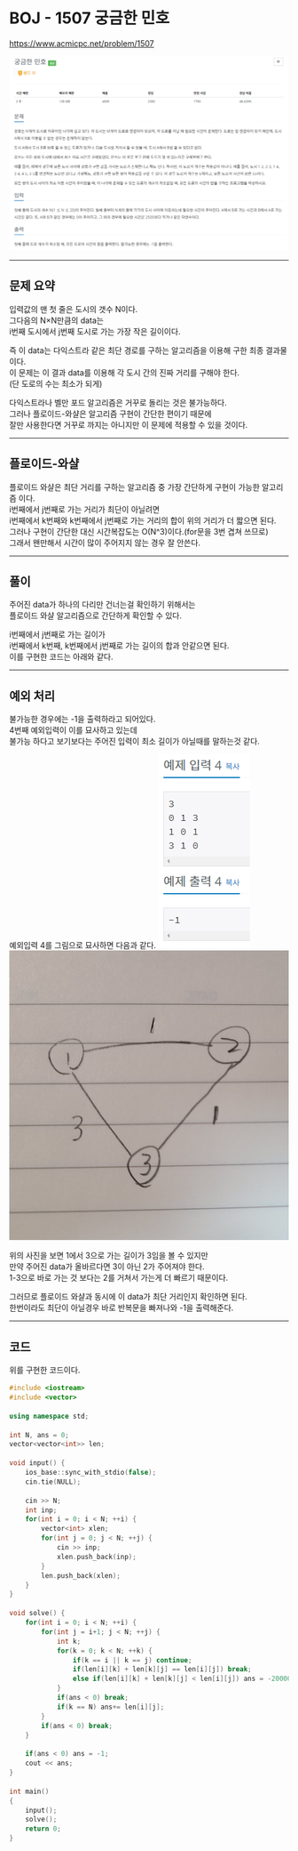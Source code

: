 # BOJ - 1507 궁금한 민호

<https://www.acmicpc.net/problem/1507>

![Problem1](https://github.com/PNU-PULSE/2021-Fall/blob/main/Floyd-Warshall/BOJ_1507/1.png)

------------
## 문제 요약

입력값의 맨 첫 줄은 도시의 갯수 N이다.   
그다음의 N&times;N만큼의 data는   
i번째 도시에서 j번째 도시로 가는 가장 작은 길이이다.   
   
즉 이 data는 다익스트라 같은 최단 경로를 구하는 알고리즘을 이용해 구한 최종 결과물이다.   
이 문제는 이 결과 data를 이용해 각 도시 간의 진짜 거리를 구해야 한다.   
(단 도로의 수는 최소가 되게)   
   
다익스트라나 벨만 포드 알고리즘은 거꾸로 돌리는 것은 불가능하다.   
그러나 플로이드-와샬은 알고리즘 구현이 간단한 편이기 때문에   
잘만 사용한다면 거꾸로 까지는 아니지만 이 문제에 적용할 수 있을 것이다.   

-------------------------
## 플로이드-와샬
플로이드 와샬은 최단 거리를 구하는 알고리즘 중 가장 간단하게 구현이 가능한 알고리즘 이다.   
i번째에서 j번째로 가는 거리가 최단이 아닐려면   
i번째에서 k번째와 k번째에서 j번째로 가는 거리의 합이 위의 거리가 더 짧으면 된다.   
그러나 구현이 간단한 대신 시간복잡도는 O(N^3)이다.(for문을 3번 겹쳐 쓰므로)   
그래서 왠만해서 시간이 많이 주어지지 않는 경우 잘 안쓴다.   

-------------------------
## 풀이
주어진 data가 하나의 다리만 건너는걸 확인하기 위해서는   
플로이드 와샬 알고리즘으로 간단하게 확인할 수 있다.   

i번째에서 j번째로 가는 길이가   
i번째에서 k번째, k번째에서 j번째로 가는 길이의 합과 안같으면 된다.   
이를 구현한 코드는 아래와 같다.

-------------------------
## 예외 처리
불가능한 경우에는 -1을 출력하라고 되어있다.   
4번째 예외입력이 이를 묘사하고 있는데   
불가능 하다고 보기보다는 주어진 입력이 최소 길이가 아닐때를 말하는것 같다.   

예외입력 4를 그림으로 묘사하면 다음과 같다.
![Problem2](https://github.com/PNU-PULSE/2021-Fall/blob/main/Floyd-Warshall/BOJ_1507/2.png)
![Problem3](https://github.com/PNU-PULSE/2021-Fall/blob/main/Floyd-Warshall/BOJ_1507/3.jpg)

위의 사진을 보면 1에서 3으로 가는 길이가 3임을 볼 수 있지만   
만약 주어진 data가 올바르다면 3이 아닌 2가 주어져야 한다.   
1-3으로 바로 가는 것 보다는 2를 거쳐서 가는게 더 빠르기 때문이다.   

그러므로 플로이드 와샬과 동시에 이 data가 최단 거리인지 확인하면 된다.   
한번이라도 최단이 아닐경우 바로 반복문을 빠져나와 -1을 출력해준다.

-------------------------
## 코드 

위를 구현한 코드이다.

```c++
#include <iostream>
#include <vector>

using namespace std;

int N, ans = 0;
vector<vector<int>> len;

void input() {
    ios_base::sync_with_stdio(false);
    cin.tie(NULL);

    cin >> N;
    int inp;
    for(int i = 0; i < N; ++i) {
        vector<int> xlen;
        for(int j = 0; j < N; ++j) {
            cin >> inp;
            xlen.push_back(inp);
        }
        len.push_back(xlen);
    }
}

void solve() {
    for(int i = 0; i < N; ++i) {
        for(int j = i+1; j < N; ++j) {
            int k;
            for(k = 0; k < N; ++k) {
                if(k == i || k == j) continue;
                if(len[i][k] + len[k][j] == len[i][j]) break;
                else if(len[i][k] + len[k][j] < len[i][j]) ans = -20000000;
            }
            if(ans < 0) break;
            if(k == N) ans+= len[i][j];
        }
        if(ans < 0) break;
    }

    if(ans < 0) ans = -1;
    cout << ans;
}

int main()
{
    input();
    solve();
    return 0;
}
```